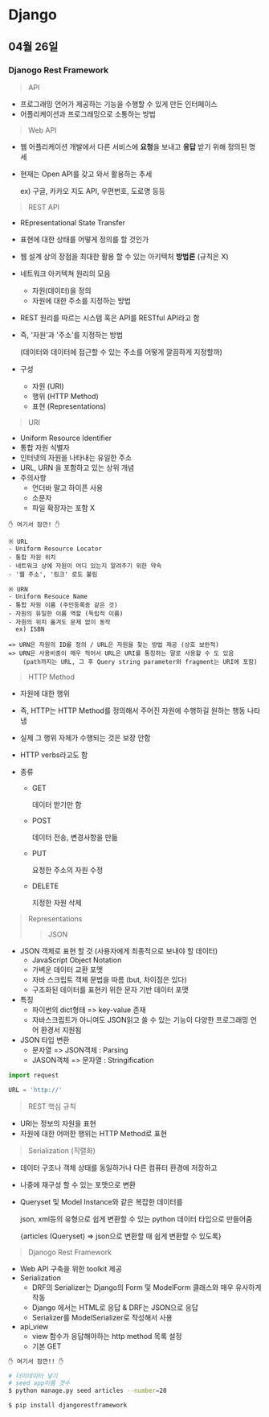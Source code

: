 # Django

## 04월 26일

### Djanogo Rest Framework

> API

- 프로그래밍 언어가 제공하는 기능을 수행할 수 있게 만든 인터페이스
- 어플리케이션과 프로그래밍으로 소통하는 방법



> Web API

- 웹 어플리케이션 개발에서 다른 서비스에 **요청**을 보내고 **응답** 받기 위해 정의된 명세

- 현재는 Open API를 갖고 와서 활용하는 추세

  ex) 구글, 카카오 지도 API, 우편번호, 도로명 등등



> REST API

- REpresentational State Transfer

- 표현에 대한 상태를 어떻게 정의를 할 것인가

- 웹 설계 상의 장점을 최대한 활용 할 수 있는 아키텍처 **방법론** (규칙은 X)

- 네트워크 아키텍쳐 원리의 모음

  - 자원(데이터)을 정의
  - 자원에 대한 주소를 지정하는 방법

- REST 원리를 따르는 시스템 혹은 API를 RESTful API라고 함

- 즉, '자원'과 '주소'를 지정하는 방법 

  (데이터와 데이터에 접근할 수 있는 주소를 어떻게 깔끔하게 지정할까)

- 구성

  - 자원 (URI)
  - 행위 (HTTP Method)
  - 표현 (Representations)

> URI

- Uniform Resource Identifier
- 통합 자원 식별자
- 인터넷의 자원을 나타내는 유일한 주소
- URL, URN 을 포함하고 있는 상위 개념
- 주의사항
  - 언더바 말고 하이픈 사용
  - 소문자
  - 파일 확장자는 포함 X



```text
✋ 여기서 잠깐! ✋

※ URL
- Uniform Resource Locator
- 통합 자원 위치
- 네트워크 상에 자원이 어디 있는지 알려주기 위한 약속
- '웹 주소', '링크' 로도 불림

※ URN
- Uniform Resouce Name
- 통합 자원 이름 (주민등록증 같은 것)
- 자원의 유일한 이름 역할 (독립적 이름)
- 자원의 위치 옮겨도 문제 없이 동작
  ex) ISBN
  
=> URN은 자원의 ID를 정의 / URL은 자원을 찾는 방법 제공 (상호 보완적)
=> URN은 사용비중이 매우 적어서 URL은 URI를 통칭하는 말로 사용할 수 도 있음
	(path까지는 URL, 그 후 Query string parameter와 fragment는 URI에 포함)
```



> HTTP Method

- 자원에 대한 행위

- 즉, HTTP는 HTTP Method를 정의해서 주어진 자원에 수행하길 원하는 행동 나타냄

- 실제 그 행위 자체가 수행되는 것은 보장 안함

- HTTP verbs라고도 함

- 종류

  - GET

    데이터 받기만 함

  - POST

    데이터 전송, 변경사항을 만듦

  - PUT

    요청한 주소의 자원 수정

  - DELETE

    지정한 자원 삭제



> Representations
>
> > JSON

- JSON 객체로 표현 할 것 (사용자에게 최종적으로 보내야 할 데이터)
  - JavaScript Object Notation
  - 가벼운 데이터 교환 포멧
  - 자바 스크립트 객체 문법을 따름 (but, 차이점은 있다)
  - 구조화된 데이터를 표현키 위한 문자 기반 데이터 포맷
- 특징
  - 파이썬의 dict형태 => key-value 존재
  - 자바스크립트가 아니여도 JSON읽고 쓸 수 있는 기능이 다양한 프로그래밍 언어 환경서 지원됨
- JSON 타입 변환
  - 문자열 => JSON객체 : Parsing
  - JASON객체 => 문자열 : Stringification

```python
import request

URL = 'http://'
```



> REST 핵심 규칙

- URI는 정보의 자원을 표현
- 자원에 대한 어떠한 행위는 HTTP Method로 표현



> Serialization (직렬화)

- 데이터 구조나 객체 상태를 동일하거나 다른 컴퓨터 환경에 저장하고

- 나중에 재구성 할 수 있는 포맷으로 변환

- Queryset 및 Model Instance와 같은 복잡한 데이터를

  json, xml등의 유형으로 쉽게 변환할 수 있는 python 데이터 타입으로 만들어줌

  {articles (Queryset) => json으로 변환할 때 쉽게 변환할 수 있도록}



>Djanogo Rest Framework

- Web API 구축을 위한 toolkit 제공
- Serialization
  - DRF의 Serializer는 Django의 Form 및 ModelForm 클래스와 매우 유사하게 작동
  - Django 에서는 HTML로 응답 & DRF는 JSON으로 응답
  - Serializer를 ModelSerializer로 작성해서 사용
- api_view
  - view 함수가 응답해야하는 http method 목록 설정
  - 기본 GET



```bash
✋ 여기서 잠깐!! ✋

# 더미데이터 넣기
# seed app이름 갯수
$ python manage.py seed articles --number=20

$ pip install djangorestframework
```